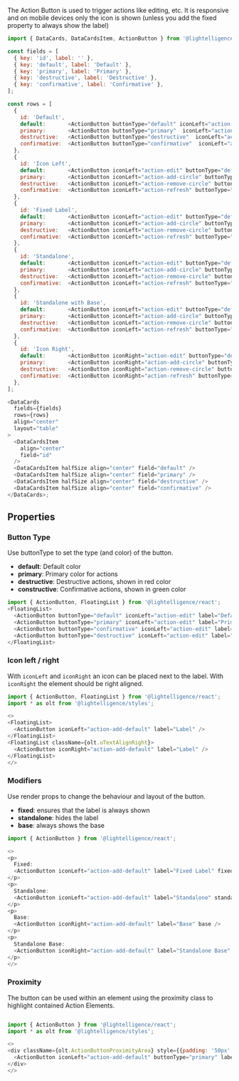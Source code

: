 The Action Button is used to trigger actions like editing, etc.
It is responsive and on mobile devices only the icon is shown (unless you add the fixed property to always show the label)


```js
import { DataCards, DataCardsItem, ActionButton } from '@lightelligence/react';

const fields = [
  { key: 'id', label: '' },
  { key: 'default', label: 'Default' },
  { key: 'primary', label: 'Primary' },
  { key: 'destructive', label: 'Destructive' },
  { key: 'confirmative', label: 'Confirmative' },
];

const rows = [
  {
    id: 'Default',
    default:       <ActionButton buttonType="default" iconLeft="action-edit" />,
    primary:       <ActionButton buttonType="primary"  iconLeft="action-add-circle" />,
    destructive:   <ActionButton buttonType="destructive"  iconLeft="action-remove-circle" />,
    confirmative:  <ActionButton buttonType="confirmative"  iconLeft="action-refresh" />,
  },
  {
    id: 'Icon Left',
    default:       <ActionButton iconLeft="action-edit" buttonType="default" label="Label" />,
    primary:       <ActionButton iconLeft="action-add-circle" buttonType="primary" label="Label" />,
    destructive:   <ActionButton iconLeft="action-remove-circle" buttonType="destructive" label="Label" />,
    confirmative:  <ActionButton iconLeft="action-refresh" buttonType="confirmative" label="Label" />,
  },
  {
    id: 'Fixed Label',
    default:       <ActionButton iconLeft="action-edit" buttonType="default" fixed label="Label" />,
    primary:       <ActionButton iconLeft="action-add-circle" buttonType="primary" fixed label="Label" />,
    destructive:   <ActionButton iconLeft="action-remove-circle" buttonType="destructive" fixed label="Label" />,
    confirmative:  <ActionButton iconLeft="action-refresh" buttonType="confirmative" fixed label="Label" />,
  },
  {
    id: 'Standalone',
    default:       <ActionButton iconLeft="action-edit" buttonType="default" standalone label="Label" />,
    primary:       <ActionButton iconLeft="action-add-circle" buttonType="primary" standalone label="Label" />,
    destructive:   <ActionButton iconLeft="action-remove-circle" buttonType="destructive" standalone label="Label" />,
    confirmative:  <ActionButton iconLeft="action-refresh" buttonType="confirmative" standalone label="Label" />,
  },
  {
    id: 'Standalone with Base',
    default:       <ActionButton iconLeft="action-edit" buttonType="default" standalone base label="Label" />,
    primary:       <ActionButton iconLeft="action-add-circle" buttonType="primary" standalone base label="Label" />,
    destructive:   <ActionButton iconLeft="action-remove-circle" buttonType="destructive" standalone base label="Label" />,
    confirmative:  <ActionButton iconLeft="action-refresh" buttonType="confirmative" standalone base label="Label" />,
  },
  {
    id: 'Icon Right',
    default:       <ActionButton iconRight="action-edit" buttonType="default" label="Label" />,
    primary:       <ActionButton iconRight="action-add-circle" buttonType="primary" label="Label" />,
    destructive:   <ActionButton iconRight="action-remove-circle" buttonType="destructive" label="Label" />,
    confirmative:  <ActionButton iconRight="action-refresh" buttonType="confirmative" label="Label" />,
  },
];

<DataCards
  fields={fields}
  rows={rows}
  align="center"
  layout="table"
>
  <DataCardsItem
    align="center"
    field="id"
  />
  <DataCardsItem halfSize align="center" field="default" />
  <DataCardsItem halfSize align="center" field="primary" />
  <DataCardsItem halfSize align="center" field="destructive" />
  <DataCardsItem halfSize align="center" field="confirmative" />
</DataCards>;
```

## Properties


### Button Type

Use buttonType to set the type (and color) of the button.
- **default**: Default color
- **primary**: Primary color for actions
- **destructive**: Destructive actions, shown in red color
- **constructive**: Confirmative actions, shown in green color

```js
import { ActionButton, FloatingList } from '@lightelligence/react';
<FloatingList>
  <ActionButton buttonType="default" iconLeft="action-edit" label="Default" />
  <ActionButton buttonType="primary" iconLeft="action-edit" label="Primary" />
  <ActionButton buttonType="confirmative" iconLeft="action-edit" label="Confirmative" />
  <ActionButton buttonType="destructive" iconLeft="action-edit" label="Destructive" />
</FloatingList>
```

### Icon left / right

With `iconLeft` and `iconRight` an icon can be placed next to the label.
With `iconRight` the element should be right aligned.

```js
import { ActionButton, FloatingList } from '@lightelligence/react';
import * as olt from '@lightelligence/styles';

<>
<FloatingList>
  <ActionButton iconLeft="action-add-default" label="Label" />
</FloatingList>
<FloatingList className={olt.uTextAlignRight}>
  <ActionButton iconRight="action-add-default" label="Label" />
</FloatingList>
</>
```

### Modifiers

Use render props to change the behaviour and layout of the button.
- **fixed**: ensures that the label is always shown
- **standalone**: hides the label
- **base**: always shows the base

```js
import { ActionButton } from '@lightelligence/react';

<>
<p>
  Fixed:
  <ActionButton iconLeft="action-add-default" label="Fixed Label" fixed />
</p>
<p>
  Standalone:
  <ActionButton iconLeft="action-add-default" label="Standalone" standalone />
</p>
<p>
  Base:
  <ActionButton iconRight="action-add-default" label="Base" base />
</p>
<p>
  Standalone Base:
  <ActionButton iconRight="action-add-default" label="Standalone Base" standalone base />
</p>
</>
```

### Proximity

The button can be used within an element using the proximity class to highlight contained Action Elements.

```js

import { ActionButton } from '@lightelligence/react';
import * as olt from '@lightelligence/styles';

<>
<div className={olt.ActionButtonProximityArea} style={{padding: '50px', border: '1px dotted lightgray'}}>
  <ActionButton iconLeft="action-add-default" buttonType="primary" label="With Proximity" />
</div>
</>

```